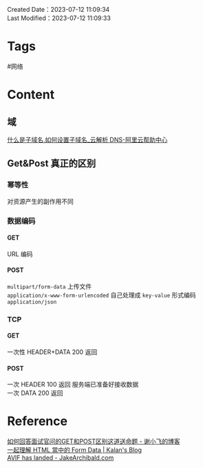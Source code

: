 Created Date：2023-07-12 11:09:34  
Last Modified：2023-07-12 11:09:33

# Tags

#网络

# Content

## 域

[什么是子域名,如何设置子域名\_云解析 DNS-阿里云帮助中心](https://help.aliyun.com/document_detail/155782.html)

## Get&Post 真正的区别

### 幂等性

对资源产生的副作用不同

### 数据编码

#### GET

URL 编码

#### POST

`multipart/form-data` 上传文件  
`application/x-www-form-urlencoded` 自己处理成 `key-value` 形式编码  
`application/json`

### TCP

#### GET

一次性 HEADER+DATA 200 返回

#### POST

一次 HEADER 100 返回 服务端已准备好接收数据  
一次 DATA 200 返回

# Reference

[如何回答面试官问的GET和POST区别这道送命题 - 谢小飞的博客](https://xieyufei.com/2020/06/12/Diff-Get-Post.html)  
[一起理解 HTML 當中的 Form Data | Kalan's Blog](https://blog.kalan.dev/2021-03-13-html-form-data)  
[AVIF has landed - JakeArchibald.com](https://jakearchibald.com/2020/avif-has-landed/)
